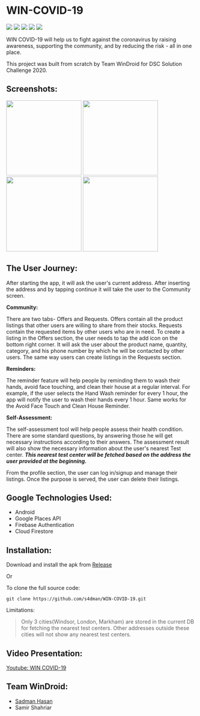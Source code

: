 # WIN-COVID-19
<img src="https://img.shields.io/badge/alpha-1.0.0-blue"/> <img src="https://img.shields.io/badge/dependencies-up--to--date-brightgreen" /> <img src="https://img.shields.io/github/license/s4dman/WIN-COVID-19"/> <img src="https://img.shields.io/github/repo-size/s4dman/WIN-COVID-19"/> <img src="https://img.shields.io/github/last-commit/s4dman/WIN-COVID-19"/>

WIN COVID-19 will help us to fight against the coronavirus by raising awareness, supporting the community, and by reducing the risk - all in one place.

This project was built from scratch by Team WinDroid for DSC Solution Challenge 2020.

## Screenshots:

<p float="center">
  <img src="https://user-images.githubusercontent.com/9642377/80726646-adb05080-8ad2-11ea-806e-5c713ddeee91.png" width="200" />
  <img src="https://user-images.githubusercontent.com/9642377/80726661-b4d75e80-8ad2-11ea-8b7f-1da496ff4780.png" width="200" /> 
  <img src="https://user-images.githubusercontent.com/9642377/80726672-b86ae580-8ad2-11ea-9e18-1901bbe18776.png" width="200" />
  <img src="https://user-images.githubusercontent.com/9642377/80726677-b9037c00-8ad2-11ea-80b3-2314d6b31798.png" width="200" />
</p>

## The User Journey:
After starting the app, it will ask the user's current address. After inserting the address and by tapping continue it will take the user to the Community screen.

**Community:**

There are two tabs- Offers and Requests. Offers contain all the product listings that other users are willing to share from their stocks. Requests contain the requested items by other users who are in need. To create a listing in the Offers section, the user needs to tap the add icon on the bottom right corner. It will ask the user about the product name, quantity, category, and his phone number by which he will be contacted by other users. The same way users can create listings in the Requests section.

**Reminders:**

The reminder feature will help people by reminding them to wash their hands, avoid face touching, and clean their house at a regular interval. For example, if the user selects the Hand Wash reminder for every 1 hour, the app will notify the user to wash their hands every 1 hour. Same works for the Avoid Face Touch and Clean House Reminder.

**Self-Assessment:**

The self-assessment tool will help people assess their health condition. There are some standard questions, by answering those he will get necessary instructions according to their answers. The assessment result will also show the necessary information about the user's nearest Test center. **_This nearest test center will be fetched based on the address the user provided at the beginning._**

From the profile section, the user can log in/signup and manage their listings. Once the purpose is served, the user can delete their listings.

## Google Technologies Used:
* Android
* Google Places API
* Firebase Authentication
* Cloud Firestore

## Installation:
Download and install the apk from [Release](https://github.com/s4dman/WIN-COVID-19/releases/tag/1.0.0-alpha)

Or

To clone the full source code:

`git clone https://github.com/s4dman/WIN-COVID-19.git`

Limitations:

> Only 3 cities(Windsor, London, Markham) are stored in the current DB for fetching the nearest test centers. Other addresses outside these cities will not show any nearest test centers.  

## Video Presentation:

[Youtube: WIN COVID-19](https://www.youtube.com/watch?v=pqs61VxVObs)

## Team WinDroid:

* [Sadman Hasan](http://sadmanhasan.com/)
* Samir Shahriar

